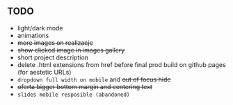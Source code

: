 ## TODO
- light/dark mode
- animations
- ~~more images on realizacje~~
- ~~show clicked image in images gallery~~
- short project description
- delete .html extensions from href before final prod build on github pages (for aestetic URLs)
- `dropdown full width on mobile` and ~~out of focus hide~~
- ~~oferta bigger bottom margin and centering text~~
- `slides mobile resposible (abandoned)` 